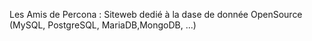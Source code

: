Les Amis de Percona : Siteweb dedié à la dase de donnée OpenSource
(MySQL, PostgreSQL, MariaDB,MongoDB, ...)